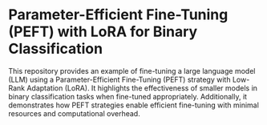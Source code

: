 # Parameter-Efficient Fine-Tuning (PEFT) with LoRA for Binary Classification 
This repository provides an example of fine-tuning a large language model (LLM) using a Parameter-Efficient Fine-Tuning (PEFT) strategy with Low-Rank Adaptation (LoRA). It highlights the effectiveness of smaller models in binary classification tasks when fine-tuned appropriately. Additionally, it demonstrates how PEFT strategies enable efficient fine-tuning with minimal resources and computational overhead.

